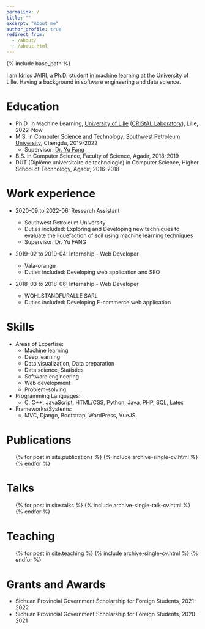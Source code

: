 ```yaml
---
permalink: /
title: ""
excerpt: "About me"
author_profile: true
redirect_from: 
  - /about/
  - /about.html
---
```


{% include base_path %}


I am Idriss JAIRI, a Ph.D. student in machine learning at the University of Lille. Having a background in software engineering and data science.

Education
======

* Ph.D. in Machine Learning, <a href = "https://www.univ-lille.fr/">University of Lille</a> (<a href = "https://www.cristal.univ-lille.fr/">CRIStAL Laboratory</a>), Lille, 2022-Now
* M.S. in Computer Science and Technology, <a href = "https://www.swpu.edu.cn/">Southwest Petroleum University</a>, Chengdu, 2019-2022
  * Supervisor: <a href = "https://www.researchgate.net/profile/Yu-Fang-36">Dr. Yu Fang</a>
* B.S. in Computer Science, Faculty of Science, Agadir, 2018-2019
* DUT (Diplôme universitaire de technologie) in Computer Science, Higher School of Technology, Agadir, 2016-2018

Work experience
======
* 2020-09 to 2022-06: Research Assistant
  * Southwest Petroleum University
  * Duties included: Exploring and Developing new techniques to evaluate the liquefaction of soil using machine learning techniques
  * Supervisor: Dr. Yu FANG

* 2019-02 to 2019-04: Internship - Web Developer
  * Vala-orange
  * Duties included: Developing web application and SEO

* 2018-03 to 2018-06: Internship - Web Developer
  * WOHLSTANDFURALLE SARL
  * Duties included: Developing E-commerce web application
  
Skills
======

* Areas of Expertise: 
    * Machine learning
    * Deep learning
    * Data visualization, Data preparation
    * Data science, Statistics
    * Software engineering
    * Web development
    * Problem-solving
* Programming Languages: 
    * C, C++, JavaScript, HTML/CSS, Python, Java, PHP, SQL, Latex</li>
* Frameworks/Systems: 
    * MVC, Django, Bootstrap, WordPress, VueJS

Publications
======
  <ul>
    {% for post in site.publications %}
      {% include archive-single-cv.html %}
    {% endfor %}
  </ul>
  
Talks
======
  <ul>
  {% for post in site.talks %}
    {% include archive-single-talk-cv.html %}
  {% endfor %}
  </ul>
  
Teaching
======
  <ul>
    {% for post in site.teaching %}
      {% include archive-single-cv.html %}
    {% endfor %}
  </ul>

Grants and Awards
======
* Sichuan Provincial Government Scholarship for Foreign Students, 2021-2022
* Sichuan Provincial Government Scholarship for Foreign Students, 2020-2021